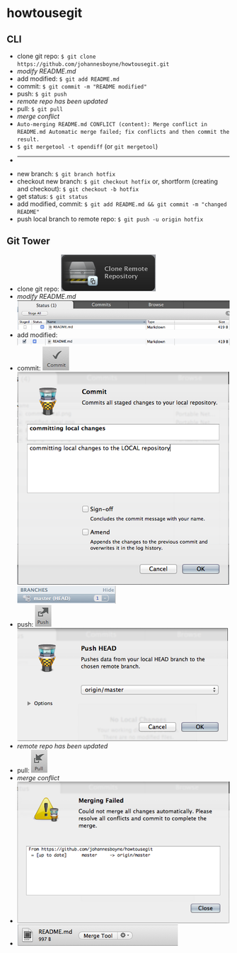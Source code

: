 howtousegit
===========

## CLI

* clone git repo: `$ git clone https://github.com/johannesboyne/howtousegit.git`
* *modify README.md*
* add modified: `$ git add README.md`
* commit: `$ git commit -m "README modified"`
* push: `$ git push`
* *remote repo has been updated*
* pull: `$ git pull`
* *merge conflict*
* `Auto-merging README.md
CONFLICT (content): Merge conflict in README.md
Automatic merge failed; fix conflicts and then commit the result.`
* `$ git mergetool -t opendiff` (or `git mergetool`)
* ---
* new branch: `$ git branch hotfix`
* checkout new branch: `$ git checkout hotfix` or, shortform (creating and checkout): `$ git checkout -b hotfix`
* get status: `$ git status`
* add modified, commit: `$ git add README.md && git commit -m "changed README"`
* push local branch to remote repo: `$ git push -u origin hotfix`

## Git Tower

* clone git repo: ![Tower: clone repo](clone-remote-repo.png)
* *modify README.md* ![Tower: modified](modified-local.png)
* add modified: ![Tower: staging modified](staging-local.png)
* commit: ![Tower: commit staged](commit-local.png) ![Tower: commit staged](commit-local2.png) ![Tower: local-ahead now](local-ahead.png)
* push: ![Tower: push button](push-btn.png) ![Tower: push info](push-info.png)
* *remote repo has been updated*
* pull: ![Tower: git pull](git-pull.png)
* *merge conflict*
* ![Tower: merge conflict](merge-fail.png)
* ![Tower: open merge tool](open-merge-tool.png)
